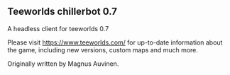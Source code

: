 Teeworlds chillerbot 0.7
------------------------

A headless client for teeworlds 0.7

Please visit https://www.teeworlds.com/ for up-to-date information about
the game, including new versions, custom maps and much more.

Originally written by Magnus Auvinen.
